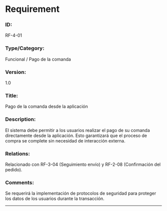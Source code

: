 # Requirement
### ID: 
RF-4-01
### Type/Category: 
Funcional / Pago de la comanda
### Version: 
1.0
### Title: 
Pago de la comanda desde la aplicación
### Description:
El sistema debe permitir a los usuarios realizar el pago de su comanda directamente desde la aplicación. Esto garantizará que el proceso de compra se complete sin necesidad de interacción externa.
### Relations: 
Relacionado con RF-3-04 (Seguimiento envío) y RF-2-08 (Confirmación del pedido).
 
### Comments:
Se requerirá la implementación de protocolos de seguridad para proteger los datos de los usuarios durante la transacción.

---
